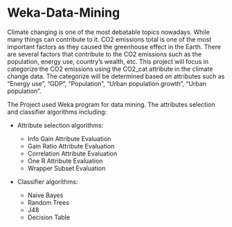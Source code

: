 # Weka-Data-Mining

Climate changing is one of the most debatable topics nowadays. While many things can contribute to it. CO2 emissions total is one of the most important factors as they caused the greenhouse effect in the Earth. There are several factors that contribute to the CO2 emissions such as the population, energy use, country’s wealth, etc. This project will focus in categorize the CO2 emissions using the CO2_cat attribute in the climate change data. The categorize will be determined based on attributes such as “Energy use”, “GDP”, “Population”, “Urban population growth”, “Urban population”. 

The Project used Weka program for data mining. The attributes selection and classifier algorithms including: 
* Attribute selection algorithms: 
  * Info Gain Attribute Evaluation 
  * Gain Ratio Attribute Evaluation 
  * Correlation Attribute Evaluation  
  * One R Attribute Evaluation  
  * Wrapper Subset Evaluation

* Classifier algorithms: 
  * Naive Bayes
  * Random Trees
  * J48 
  * Decision Table
